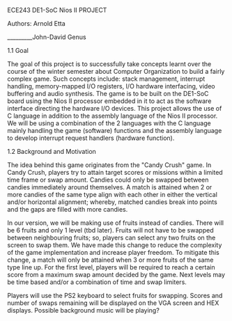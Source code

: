 ECE243 DE1-SoC Nios II PROJECT

Authors: Arnold Etta
         
_________John-David Genus


1.1 Goal

The goal of this project is to successfully take concepts learnt over the course of the winter semester about Computer Organization to build a fairly complex game.
Such concepts include: stack management, interrupt handling, memory-mapped I/O registers, I/O hardware interfacing, video buffering and audio synthesis. 
The game is to be built on the DE1-SoC board using the Nios II processor embedded in it to act as the software interface directing the hardware I/O devices. 
This project allows the use of C language in addition to the assembly language of the Nios II processor. We will be using a combination of the 2 languages with the 
C language mainly handling the game (software) functions and the assembly language to develop interrupt request handlers (hardware function).


1.2 Background and Motivation

The idea behind this game originates from the "Candy Crush" game. In Candy Crush, players try to attain target scores or missions within a limited time frame or swap 
amount. Candies could only be swapped between candies immediately around themselves. A match is attained when 2 or more candies of the same type align with each other 
in either the vertical and/or horizontal alignment; whereby, matched candies break into points and the gaps are filled with more candies.

In our version, we will be making use of fruits instead of candies. There will be 6 fruits and only 1 level (tbd later). Fruits will not have to be swapped between
neighbouring fruits; so, players can select any two fruits on the screen to swap them. We have made this change to reduce the complexity of the game implementation
and increase player freedom. To mitigate this change, a match will only be attained when 3 or more fruits of the same type line up. For the first level, players will be required to reach a certain score from a maximum swap amount decided by the game. Next levels may be time based and/or a combination of time and swap limiters.

Players will use the PS2 keyboard to select fruits for swapping. Scores and number of swaps remaining will be displayed on the VGA screen and HEX displays. Possible background music will be playing?
